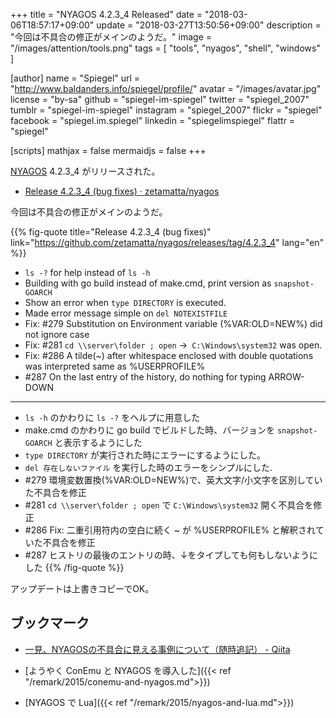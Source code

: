 +++
title = "NYAGOS 4.2.3_4 Released"
date = "2018-03-06T18:57:17+09:00"
update = "2018-03-27T13:50:56+09:00"
description = "今回は不具合の修正がメインのようだ。"
image = "/images/attention/tools.png"
tags  = [ "tools", "nyagos", "shell", "windows" ]

[author]
  name      = "Spiegel"
  url       = "http://www.baldanders.info/spiegel/profile/"
  avatar    = "/images/avatar.jpg"
  license   = "by-sa"
  github    = "spiegel-im-spiegel"
  twitter   = "spiegel_2007"
  tumblr    = "spiegel-im-spiegel"
  instagram = "spiegel_2007"
  flickr    = "spiegel"
  facebook  = "spiegel.im.spiegel"
  linkedin  = "spiegelimspiegel"
  flattr    = "spiegel"

[scripts]
  mathjax = false
  mermaidjs = false
+++

[NYAGOS] 4.2.3_4 がリリースされた。

- [Release 4.2.3_4 (bug fixes) · zetamatta/nyagos](https://github.com/zetamatta/nyagos/releases/tag/4.2.3_4)

今回は不具合の修正がメインのようだ。

{{% fig-quote title="Release 4.2.3_4 (bug fixes)" link="https://github.com/zetamatta/nyagos/releases/tag/4.2.3_4" lang="en" %}}
- `ls -?` for help instead of `ls -h`
- Building with go build instead of make.cmd, print version as `snapshot-GOARCH`
- Show an error when `type DIRECTORY` is executed.
- Made error message simple on `del NOTEXISTFILE`
- Fix: #279 Substitution on Environment variable (%VAR:OLD=NEW%) did not ignore case
- Fix: #281 `cd \\server\folder ; open` ->` C:\Windows\system32` was open.
- Fix: #286 A tilde(~) after whitespace enclosed with double quotations was interpreted same as %USERPROFILE%
- #287 On the last entry of the history, do nothing for typing ARROW-DOWN

----

- `ls -h` のかわりに `ls -?` をヘルプに用意した
- make.cmd のかわりに go build でビルドした時、バージョンを `snapshot-GOARCH` と表示するようにした
- `type DIRECTORY` が実行された時にエラーにするようにした。
- `del 存在しないファイル` を実行した時のエラーをシンプルにした.
- #279 環境変数置換(%VAR:OLD=NEW%)で、英大文字/小文字を区別していた不具合を修正
- #281 `cd \\server\folder ; open` で `C:\Windows\system32` 開く不具合を修正
- #286 Fix: 二重引用符内の空白に続く ~ が %USERPROFILE% と解釈されていた不具合を修正
- #287 ヒストリの最後のエントリの時、↓をタイプしても何もしないようにした
{{% /fig-quote %}}

アップデートは上書きコピーでOK。

## ブックマーク

- [一見、NYAGOSの不具合に見える事例について（随時追記） - Qiita](https://qiita.com/zetamatta/items/441ff50da7c8f3338260)

- [ようやく ConEmu と NYAGOS を導入した]({{< ref "/remark/2015/conemu-and-nyagos.md">}})
- [NYAGOS で Lua]({{< ref "/remark/2015/nyagos-and-lua.md">}})

[NYAGOS]: https://github.com/zetamatta/nyagos/ "zetamatta/nyagos: NYAGOS - The hybrid UNIXLike Commandline Shell for Windows"
